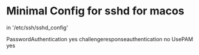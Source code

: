 Minimal Config for sshd for macos
=================================


in '/etc/ssh/sshd_config'

   PasswordAuthentication yes
   challengeresponseauthentication no
   UsePAM yes

